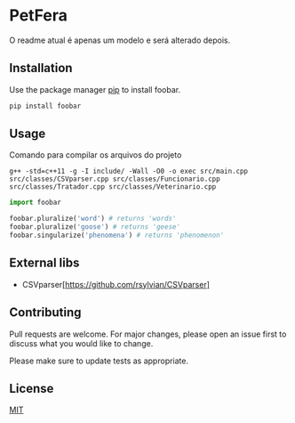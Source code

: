 # PetFera

O readme atual é apenas um modelo e será alterado depois.

## Installation

Use the package manager [pip](https://pip.pypa.io/en/stable/) to install foobar.

```bash
pip install foobar
```

## Usage

Comando para compilar os arquivos do projeto
```
g++ -std=c++11 -g -I include/ -Wall -O0 -o exec src/main.cpp src/classes/CSVparser.cpp src/classes/Funcionario.cpp src/classes/Tratador.cpp src/classes/Veterinario.cpp

```



```python
import foobar

foobar.pluralize('word') # returns 'words'
foobar.pluralize('goose') # returns 'geese'
foobar.singularize('phenomena') # returns 'phenomenon'
```
## External libs
* CSVparser[https://github.com/rsylvian/CSVparser]

## Contributing
Pull requests are welcome. For major changes, please open an issue first to discuss what you would like to change.

Please make sure to update tests as appropriate.

## License
[MIT](https://choosealicense.com/licenses/mit/)